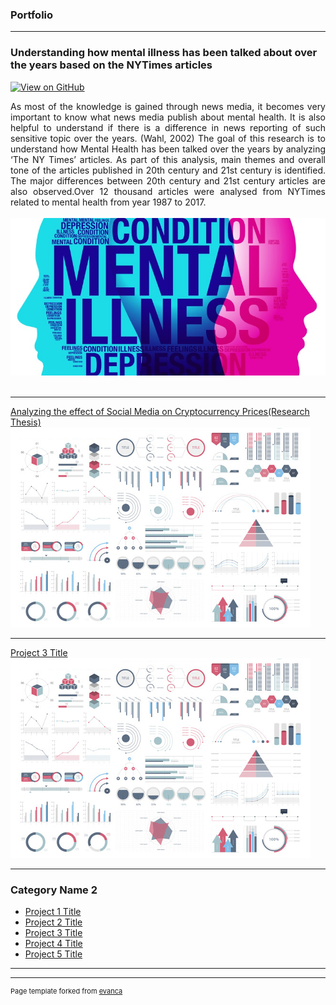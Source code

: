 ### Portfolio

---

### Understanding how mental illness has been talked about over the years based on the NYTimes articles 

[![View on GitHub](https://img.shields.io/badge/GitHub-View_on_GitHub-blue?logo=GitHub)](https://github.com/ruchilbarya/NYTimes-articles-mential-illness)

<div style="text-align: justify">As most of the knowledge is gained through news media, it becomes very important to know what news media publish about mental health. It is also helpful to understand if there is a difference in news reporting of such sensitive topic over the years. (Wahl, 2002)
The goal of this research is to understand how Mental Health has been talked over the years by analyzing ‘The NY Times’ articles. As part of this analysis, main themes and overall tone of the articles published in 20th century and 21st century is identified. The major differences between 20th century and 21st century articles are also observed.Over 12 thousand articles were analysed from NYTimes related to mental health from year 1987 to 2017.</div>
<br>
<center><img src="images/mentalillness.jpg"></center>
<br>

---
[Analyzing the effect of Social Media on Cryptocurrency Prices(Research Thesis)](/pdf/sample_presentation.pdf)
<img src="images/dummy_thumbnail.jpg?raw=true"/>

---
[Project 3 Title](http://example.com/)
<img src="images/dummy_thumbnail.jpg?raw=true"/>

---

### Category Name 2

- [Project 1 Title](http://example.com/)
- [Project 2 Title](http://example.com/)
- [Project 3 Title](http://example.com/)
- [Project 4 Title](http://example.com/)
- [Project 5 Title](http://example.com/)

---




---
<p style="font-size:11px">Page template forked from <a href="https://github.com/evanca/quick-portfolio">evanca</a></p>
<!-- Remove above link if you don't want to attibute -->
